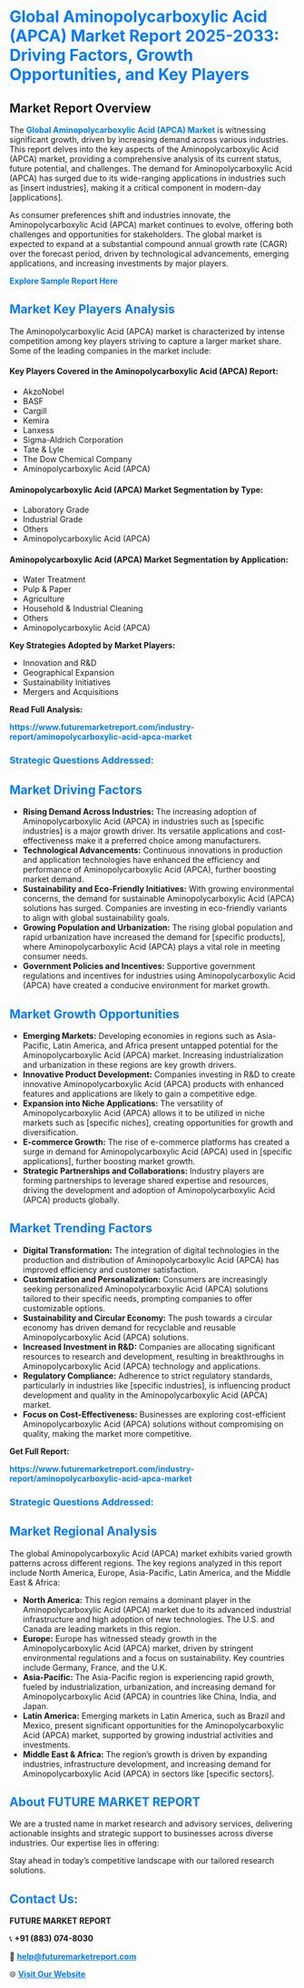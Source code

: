<h1 style="color: #007BFF;">Global Aminopolycarboxylic Acid (APCA) Market Report 2025-2033: Driving Factors, Growth Opportunities, and Key Players</h1>

<section id="overview">
<h2>Market Report Overview</h2>
<p>The <a href="https://www.futuremarketreport.com/industry-report/aminopolycarboxylic-acid-apca-market" style="color: #007BFF; text-decoration: none;"><strong>Global Aminopolycarboxylic Acid (APCA) Market</strong></a> is witnessing significant growth, driven by increasing demand across various industries. This report delves into the key aspects of the Aminopolycarboxylic Acid (APCA) market, providing a comprehensive analysis of its current status, future potential, and challenges. The demand for Aminopolycarboxylic Acid (APCA) has surged due to its wide-ranging applications in industries such as [insert industries], making it a critical component in modern-day [applications].</p>
<p>As consumer preferences shift and industries innovate, the Aminopolycarboxylic Acid (APCA) market continues to evolve, offering both challenges and opportunities for stakeholders. The global market is expected to expand at a substantial compound annual growth rate (CAGR) over the forecast period, driven by technological advancements, emerging applications, and increasing investments by major players.</p>
</section>

<section id="overview">
<p><a href="https://www.futuremarketreport.com/request-sample/reportId=100429" style="color: #007BFF; text-decoration: none;"><strong>Explore Sample Report Here</strong></a></p>
</section>

<section id="key-players">
<h2 style="color: #007BFF;">Market Key Players Analysis</h2>
<p>The Aminopolycarboxylic Acid (APCA) market is characterized by intense competition among key players striving to capture a larger market share. Some of the leading companies in the market include:</p>
<h4>Key Players Covered in the Aminopolycarboxylic Acid (APCA) Report:</h4>
<ul><li>AkzoNobel</li><li>BASF</li><li>Cargill</li><li>Kemira</li><li>Lanxess</li><li>Sigma-Aldrich Corporation</li><li>Tate &amp; Lyle</li><li>The Dow Chemical Company</li><li>Aminopolycarboxylic Acid (APCA)</li></ul>
<h4>Aminopolycarboxylic Acid (APCA) Market Segmentation by Type:</h4>
<ul><li>Laboratory Grade</li><li>Industrial Grade</li><li>Others</li><li>Aminopolycarboxylic Acid (APCA)</li></ul>

<h4>Aminopolycarboxylic Acid (APCA) Market Segmentation by Application:</h4>
<ul><li>Water Treatment</li><li>Pulp &amp; Paper</li><li>Agriculture</li><li>Household &amp; Industrial Cleaning</li><li>Others</li><li>Aminopolycarboxylic Acid (APCA)</li></ul>
<p><strong>Key Strategies Adopted by Market Players:</strong></p>
<ul>
<li>Innovation and R&D</li>
<li>Geographical Expansion</li>
<li>Sustainability Initiatives</li>
<li>Mergers and Acquisitions</li>
</ul>
</section>

<section>
<p><strong>Read Full Analysis: </strong></p><a href="https://www.futuremarketreport.com/industry-report/aminopolycarboxylic-acid-apca-market" style="color: #007BFF; text-decoration: none;"><strong>https://www.futuremarketreport.com/industry-report/aminopolycarboxylic-acid-apca-market</strong></a>
<h3 style="color: #007BFF;">Strategic Questions Addressed:</h3>
</section>

<section id="driving-factors">
<h2 style="color: #007BFF;">Market Driving Factors</h2>
<ul>
<li><strong>Rising Demand Across Industries:</strong> The increasing adoption of Aminopolycarboxylic Acid (APCA) in industries such as [specific industries] is a major growth driver. Its versatile applications and cost-effectiveness make it a preferred choice among manufacturers.</li>
<li><strong>Technological Advancements:</strong> Continuous innovations in production and application technologies have enhanced the efficiency and performance of Aminopolycarboxylic Acid (APCA), further boosting market demand.</li>
<li><strong>Sustainability and Eco-Friendly Initiatives:</strong> With growing environmental concerns, the demand for sustainable Aminopolycarboxylic Acid (APCA) solutions has surged. Companies are investing in eco-friendly variants to align with global sustainability goals.</li>
<li><strong>Growing Population and Urbanization:</strong> The rising global population and rapid urbanization have increased the demand for [specific products], where Aminopolycarboxylic Acid (APCA) plays a vital role in meeting consumer needs.</li>
<li><strong>Government Policies and Incentives:</strong> Supportive government regulations and incentives for industries using Aminopolycarboxylic Acid (APCA) have created a conducive environment for market growth.</li>
</ul>
</section>

<section id="growth-opportunities">
<h2 style="color: #007BFF;">Market Growth Opportunities</h2>
<ul>
<li><strong>Emerging Markets:</strong> Developing economies in regions such as Asia-Pacific, Latin America, and Africa present untapped potential for the Aminopolycarboxylic Acid (APCA) market. Increasing industrialization and urbanization in these regions are key growth drivers.</li>
<li><strong>Innovative Product Development:</strong> Companies investing in R&D to create innovative Aminopolycarboxylic Acid (APCA) products with enhanced features and applications are likely to gain a competitive edge.</li>
<li><strong>Expansion into Niche Applications:</strong> The versatility of Aminopolycarboxylic Acid (APCA) allows it to be utilized in niche markets such as [specific niches], creating opportunities for growth and diversification.</li>
<li><strong>E-commerce Growth:</strong> The rise of e-commerce platforms has created a surge in demand for Aminopolycarboxylic Acid (APCA) used in [specific applications], further boosting market growth.</li>
<li><strong>Strategic Partnerships and Collaborations:</strong> Industry players are forming partnerships to leverage shared expertise and resources, driving the development and adoption of Aminopolycarboxylic Acid (APCA) products globally.</li>
</ul>
</section>

<section id="trending-factors">
<h2 style="color: #007BFF;">Market Trending Factors</h2>
<ul>
<li><strong>Digital Transformation:</strong> The integration of digital technologies in the production and distribution of Aminopolycarboxylic Acid (APCA) has improved efficiency and customer satisfaction.</li>
<li><strong>Customization and Personalization:</strong> Consumers are increasingly seeking personalized Aminopolycarboxylic Acid (APCA) solutions tailored to their specific needs, prompting companies to offer customizable options.</li>
<li><strong>Sustainability and Circular Economy:</strong> The push towards a circular economy has driven demand for recyclable and reusable Aminopolycarboxylic Acid (APCA) solutions.</li>
<li><strong>Increased Investment in R&D:</strong> Companies are allocating significant resources to research and development, resulting in breakthroughs in Aminopolycarboxylic Acid (APCA) technology and applications.</li>
<li><strong>Regulatory Compliance:</strong> Adherence to strict regulatory standards, particularly in industries like [specific industries], is influencing product development and quality in the Aminopolycarboxylic Acid (APCA) market.</li>
<li><strong>Focus on Cost-Effectiveness:</strong> Businesses are exploring cost-efficient Aminopolycarboxylic Acid (APCA) solutions without compromising on quality, making the market more competitive.</li>
</ul>
</section>

<section>
<p><strong>Get Full Report: </strong></p><a href="https://www.futuremarketreport.com/industry-report/aminopolycarboxylic-acid-apca-market" style="color: #007BFF; text-decoration: none;"><strong>https://www.futuremarketreport.com/industry-report/aminopolycarboxylic-acid-apca-market</strong></a>
<h3 style="color: #007BFF;">Strategic Questions Addressed:</h3>
</section>


<section id="regional-analysis">
<h2 style="color: #007BFF;">Market Regional Analysis</h2>
<p>The global Aminopolycarboxylic Acid (APCA) market exhibits varied growth patterns across different regions. The key regions analyzed in this report include North America, Europe, Asia-Pacific, Latin America, and the Middle East & Africa:</p>
<ul>
<li><strong>North America:</strong> This region remains a dominant player in the Aminopolycarboxylic Acid (APCA) market due to its advanced industrial infrastructure and high adoption of new technologies. The U.S. and Canada are leading markets in this region.</li>
<li><strong>Europe:</strong> Europe has witnessed steady growth in the Aminopolycarboxylic Acid (APCA) market, driven by stringent environmental regulations and a focus on sustainability. Key countries include Germany, France, and the U.K.</li>
<li><strong>Asia-Pacific:</strong> The Asia-Pacific region is experiencing rapid growth, fueled by industrialization, urbanization, and increasing demand for Aminopolycarboxylic Acid (APCA) in countries like China, India, and Japan.</li>
<li><strong>Latin America:</strong> Emerging markets in Latin America, such as Brazil and Mexico, present significant opportunities for the Aminopolycarboxylic Acid (APCA) market, supported by growing industrial activities and investments.</li>
<li><strong>Middle East & Africa:</strong> The region’s growth is driven by expanding industries, infrastructure development, and increasing demand for Aminopolycarboxylic Acid (APCA) in sectors like [specific sectors].</li>
</ul>
</section>

<footer>
<h2 style="color: #007BFF;">About FUTURE MARKET REPORT</h2>
<p>We are a trusted name in market research and advisory services, delivering actionable insights and strategic support to businesses across diverse industries. Our expertise lies in offering:</p>

<p>Stay ahead in today’s competitive landscape with our tailored research solutions.</p>

<h2 style="color: #007BFF;">Contact Us:</h2>
<p><strong>FUTURE MARKET REPORT</strong></p>
<p>📞 <strong>+91 (883) 074-8030</strong></p>
<p>📧 <strong><a href="mailto:help@futuremarketreport.com" style="color: #007BFF;">help@futuremarketreport.com</a></strong></p>
<p>🌐 <strong><a href="https://www.futuremarketreport.com/" style="color: #007BFF;">Visit Our Website</a></strong></p>
</footer>